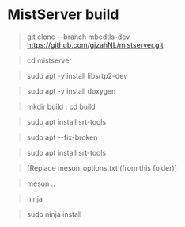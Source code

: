 MistServer build
================

> git clone --branch mbedtls-dev https://github.com/gizahNL/mistserver.git

> cd mistserver

> sudo apt -y install libsrtp2-dev

> sudo apt -y install doxygen

> mkdir build ; cd build

> sudo apt install srt-tools

> sudo apt --fix-broken

> sudo apt install srt-tools

> [Replace meson_options.txt (from this folder)]

> meson ..

> ninja

> sudo ninja install
